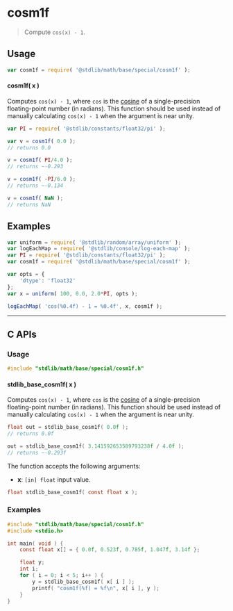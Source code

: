 <!--

@license Apache-2.0

Copyright (c) 2025 The Stdlib Authors.

Licensed under the Apache License, Version 2.0 (the "License");
you may not use this file except in compliance with the License.
You may obtain a copy of the License at

   http://www.apache.org/licenses/LICENSE-2.0

Unless required by applicable law or agreed to in writing, software
distributed under the License is distributed on an "AS IS" BASIS,
WITHOUT WARRANTIES OR CONDITIONS OF ANY KIND, either express or implied.
See the License for the specific language governing permissions and
limitations under the License.

-->

# cosm1f

> Compute `cos(x) - 1`.

<section class="usage">

## Usage

```javascript
var cosm1f = require( '@stdlib/math/base/special/cosm1f' );
```

#### cosm1f( x )

Computes `cos(x) - 1`, where `cos` is the [cosine][cosine] of a single-precision floating-point number (in radians). This function should be used instead of manually calculating `cos(x) - 1` when the argument is near unity.

```javascript
var PI = require( '@stdlib/constants/float32/pi' );

var v = cosm1f( 0.0 );
// returns 0.0

v = cosm1f( PI/4.0 );
// returns ~-0.293

v = cosm1f( -PI/6.0 );
// returns ~-0.134

v = cosm1f( NaN );
// returns NaN
```

</section>

<!-- /.usage -->

<section class="examples">

## Examples

<!-- eslint no-undef: "error" -->

```javascript
var uniform = require( '@stdlib/random/array/uniform' );
var logEachMap = require( '@stdlib/console/log-each-map' );
var PI = require( '@stdlib/constants/float32/pi' );
var cosm1f = require( '@stdlib/math/base/special/cosm1f' );

var opts = {
    'dtype': 'float32'
};
var x = uniform( 100, 0.0, 2.0*PI, opts );

logEachMap( 'cos(%0.4f) - 1 = %0.4f', x, cosm1f );
```

</section>

<!-- /.examples -->

<!-- C interface documentation. -->

* * *

<section class="c">

## C APIs

<!-- Section to include introductory text. Make sure to keep an empty line after the intro `section` element and another before the `/section` close. -->

<section class="intro">

</section>

<!-- /.intro -->

<!-- C usage documentation. -->

<section class="usage">

### Usage

```c
#include "stdlib/math/base/special/cosm1f.h"
```

#### stdlib_base_cosm1f( x )

Computes `cos(x) - 1`, where `cos` is the [cosine][cosine] of a single-precision floating-point number (in radians). This function should be used instead of manually calculating `cos(x) - 1` when the argument is near unity.

```c
float out = stdlib_base_cosm1f( 0.0f );
// returns 0.0f

out = stdlib_base_cosm1f( 3.141592653589793238f / 4.0f );
// returns ~-0.293f
```

The function accepts the following arguments:

-   **x**: `[in] float` input value.

```c
float stdlib_base_cosm1f( const float x );
```

</section>

<!-- /.usage -->

<!-- C API usage notes. Make sure to keep an empty line after the `section` element and another before the `/section` close. -->

<section class="notes">

</section>

<!-- /.notes -->

<!-- C API usage examples. -->

<section class="examples">

### Examples

```c
#include "stdlib/math/base/special/cosm1f.h"
#include <stdio.h>

int main( void ) {
    const float x[] = { 0.0f, 0.523f, 0.785f, 1.047f, 3.14f };

    float y;
    int i;
    for ( i = 0; i < 5; i++ ) {
        y = stdlib_base_cosm1f( x[ i ] );
        printf( "cosm1f(%f) = %f\n", x[ i ], y );
    }
}
```

</section>

<!-- /.examples -->

</section>

<!-- /.c -->

<!-- Section for related `stdlib` packages. Do not manually edit this section, as it is automatically populated. -->

<section class="related">

</section>

<!-- /.related -->

<!-- Section for all links. Make sure to keep an empty line after the `section` element and another before the `/section` close. -->

<section class="links">

[cosine]: https://en.wikipedia.org/wiki/Cosine

<!-- <related-links> -->

<!-- </related-links> -->

</section>

<!-- /.links -->
